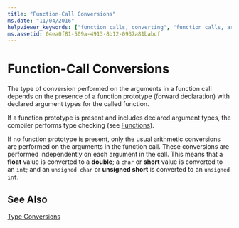 ```yaml
---
title: "Function-Call Conversions"
ms.date: "11/04/2016"
helpviewer_keywords: ["function calls, converting", "function calls, argument type conversions", "functions [C], argument conversions"]
ms.assetid: 04ea0f81-509a-4913-8b12-0937a81babcf
---
```

# Function-Call Conversions

The type of conversion performed on the arguments in a function call depends on the presence of a function prototype (forward declaration) with declared argument types for the called function.

If a function prototype is present and includes declared argument types, the compiler performs type checking (see [Functions](../c-language/functions-c.md)).

If no function prototype is present, only the usual arithmetic conversions are performed on the arguments in the function call. These conversions are performed independently on each argument in the call. This means that a **float** value is converted to a **double**; a `char` or **short** value is converted to an `int`; and an `unsigned char` or **unsigned short** is converted to an `unsigned int`.

## See Also

[Type Conversions](../c-language/type-conversions-c.md)